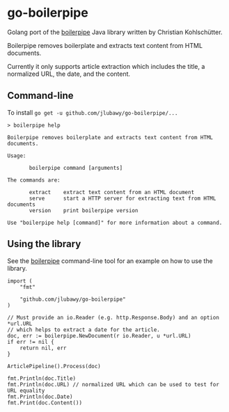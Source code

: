 # go-boilerpipe

Golang port of the [boilerpipe](https://github.com/kohlschutter/boilerpipe)
Java library written by Christian Kohlschütter.

Boilerpipe removes boilerplate and extracts text content from HTML documents.

Currently it only supports article extraction which includes the title, a
normalized URL, the date, and the content.


## Command-line

To install ```go get -u github.com/jlubawy/go-boilerpipe/...```

    > boilerpipe help

    Boilerpipe removes boilerplate and extracts text content from HTML documents.

    Usage:

           boilerpipe command [arguments]

    The commands are:

           extract    extract text content from an HTML document
           serve      start a HTTP server for extracting text from HTML documents
           version    print boilerpipe version

    Use "boilerpipe help [command]" for more information about a command.


## Using the library

See the [boilerpipe](cmd/boilerpipe/main.go) command-line tool for an example on how to use the library.

    import (
        "fmt"

        "github.com/jlubawy/go-boilerpipe"
    )

    // Must provide an io.Reader (e.g. http.Response.Body) and an option *url.URL
    // which helps to extract a date for the article.
    doc, err := boilerpipe.NewDocument(r io.Reader, u *url.URL)
    if err != nil {
        return nil, err
    }

    ArticlePipeline().Process(doc)

    fmt.Println(doc.Title)
    fmt.Println(doc.URL) // normalized URL which can be used to test for URL equality
    fmt.Println(doc.Date)
    fmt.Print(doc.Content())
